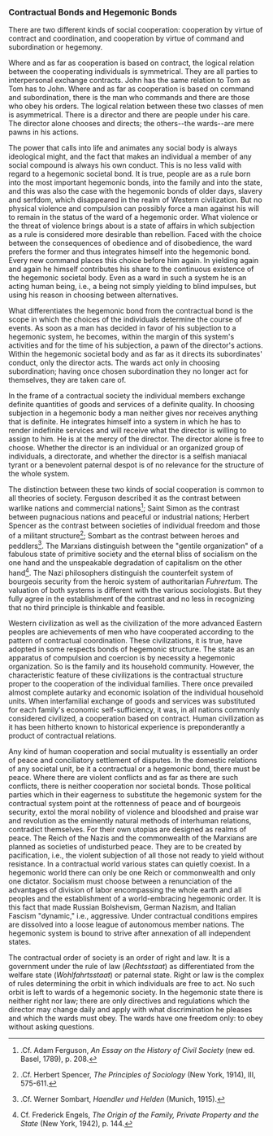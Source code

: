 ### Contractual Bonds and Hegemonic Bonds

There are two different kinds of social cooperation: cooperation by virtue of contract and coordination, and cooperation by virtue of command and subordination or hegemony.

Where and as far as cooperation is based on contract, the logical relation between the cooperating individuals is symmetrical. They are all parties to interpersonal exchange contracts. John has the same relation to Tom as Tom has to John. Where and as far as cooperation is based on command and subordination, there is the man who commands and there are those who obey his orders. The logical relation between these two classes of men is asymmetrical. There is a director and there are people under his care. The director alone chooses and directs; the others--the wards--are mere pawns in his actions.

The power that calls into life and animates any social body is always ideological might, and the fact that makes an individual a member of any social compound is always his own conduct. This is no less valid with regard to a hegemonic societal bond. It is true, people are as a rule born into the most important hegemonic bonds, into the family and into the state, and this was also the case with the hegemonic bonds of older days, slavery and serfdom, which disappeared in the realm of Western civilization. But no physical violence and compulsion can possibly force a man against his will to remain in the status of the ward of a hegemonic order. What violence or the threat of violence brings about is a state of affairs in which subjection as a rule is considered more desirable than rebellion. Faced with the choice between the consequences of obedience and of disobedience, the ward prefers the former and thus integrates himself into the hegemonic bond. Every new command places this choice before him again. In yielding again and again he himself contributes his share to the continuous existence of the hegemonic societal body. Even as a ward in such a system he is an acting human being, i.e., a being not simply yielding to blind impulses, but using his reason in choosing between alternatives.

What differentiates the hegemonic bond from the contractual bond is the scope in which the choices of the individuals determine the course of events. As soon as a man has decided in favor of his subjection to a hegemonic system, he becomes, within the margin of this system's activities and for the time of his subjection, a pawn of the director's actions. Within the hegemonic societal body and as far as it directs its subordinates' conduct, only the director acts. The wards act only in choosing subordination; having once chosen subordination they no longer act for themselves, they are taken care of.

In the frame of a contractual society the individual members exchange definite quantities of goods and services of a definite quality. In choosing subjection in a hegemonic body a man neither gives nor receives anything that is definite. He integrates himself into a system in which he has to render indefinite services and will receive what the director is willing to assign to him. He is at the mercy of the director. The director alone is free to choose. Whether the director is an individual or an organized group of individuals, a directorate, and whether the director is a selfish maniacal tyrant or a benevolent paternal despot is of no relevance for the structure of the whole system.

The distinction between these two kinds of social cooperation is common to all theories of society. Ferguson described it as the contrast between warlike nations and commercial nations[^2]; Saint Simon as the contrast between pugnacious nations and peaceful or industrial nations; Herbert Spencer as the contrast between societies of individual freedom and those of a militant structure[^3]; Sombart as the contrast between heroes and peddlers[^4]. The Marxians distinguish between the "gentile organization" of a fabulous state of primitive society and the eternal bliss of socialism on the one hand and the unspeakable degradation of capitalism on the other hand[^5]. The Nazi philosophers distinguish the counterfeit system of bourgeois security from the heroic system of authoritarian *Fuhrertum*. The valuation of both systems is different with the various sociologists. But they fully agree in the establishment of the contrast and no less in recognizing that no third principle is thinkable and feasible.

[^2]: .Cf. Adam Ferguson, *An Essay on the History of Civil Society* (new ed. Basel, 1789), p. 208.

[^3]: .Cf. Herbert Spencer, *The Principles of Sociology* (New York, 1914), III, 575-611.

[^4]: .Cf. Werner Sombart, *Haendler und Helden* (Munich, 1915).

[^5]: Cf. Frederick Engels, *The Origin of the Family, Private Property and the State* (New York, 1942), p. 144.

Western civilization as well as the civilization of the more advanced Eastern peoples are achievements of men who have cooperated according to the pattern of contractual coordination. These civilizations, it is true, have adopted in some respects bonds of hegemonic structure. The state as an apparatus of compulsion and coercion is by necessity a hegemonic organization. So is the family and its household community. However, the characteristic feature of these civilizations is the contractual structure proper to the cooperation of the individual families. There once prevailed almost complete autarky and economic isolation of the individual household units. When interfamilial exchange of goods and services was substituted for each family's economic self-sufficiency, it was, in all nations commonly considered civilized, a cooperation based on contract. Human civilization as it has been hitherto known to historical experience is preponderantly a product of contractual relations.

Any kind of human cooperation and social mutuality is essentially an order of peace and conciliatory settlement of disputes. In the domestic relations of any societal unit, be it a contractual or a hegemonic bond, there must be peace. Where there are violent conflicts and as far as there are such conflicts, there is neither cooperation nor societal bonds. Those political parties which in their eagerness to substitute the hegemonic system for the contractual system point at the rottenness of peace and of bourgeois security, extol the moral nobility of violence and bloodshed and praise war and revolution as the eminently natural methods of interhuman relations, contradict themselves. For their own utopias are designed as realms of peace. The Reich of the Nazis and the commonwealth of the Marxians are planned as societies of undisturbed peace. They are to be created by pacification, i.e., the violent subjection of all those not ready to yield without resistance. In a contractual world various states can quietly coexist. In a hegemonic world there can only be one Reich or commonwealth and only one dictator. Socialism must choose between a renunciation of the advantages of division of labor encompassing the whole earth and all peoples and the establishment of a world-embracing hegemonic order. It is this fact that made Russian Bolshevism, German Nazism, and Italian Fascism "dynamic," i.e., aggressive. Under contractual conditions empires are dissolved into a loose league of autonomous member nations. The hegemonic system is bound to strive after annexation of all independent states.

The contractual order of society is an order of right and law. It is a government under the rule of law (*Rechtsstaat*) as differentiated from the welfare state (*Wohlfahrtsstaat*) or paternal state. Right or law is the complex of rules determining the orbit in which individuals are free to act. No such orbit is left to wards of a hegemonic society. In the hegemonic state there is neither right nor law; there are only directives and regulations which the director may change daily and apply with what discrimination he pleases and which the wards must obey. The wards have one freedom only: to obey without asking questions.


